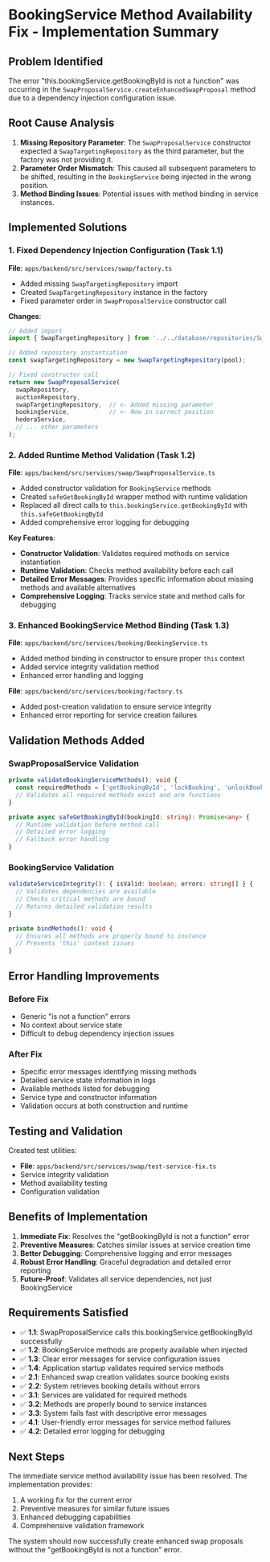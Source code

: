 # BookingService Method Availability Fix - Implementation Summary

## Problem Identified
The error "this.bookingService.getBookingById is not a function" was occurring in the `SwapProposalService.createEnhancedSwapProposal` method due to a dependency injection configuration issue.

## Root Cause Analysis
1. **Missing Repository Parameter**: The `SwapProposalService` constructor expected a `SwapTargetingRepository` as the third parameter, but the factory was not providing it.
2. **Parameter Order Mismatch**: This caused all subsequent parameters to be shifted, resulting in the `BookingService` being injected in the wrong position.
3. **Method Binding Issues**: Potential issues with method binding in service instances.

## Implemented Solutions

### 1. Fixed Dependency Injection Configuration (Task 1.1)
**File**: `apps/backend/src/services/swap/factory.ts`
- Added missing `SwapTargetingRepository` import
- Created `SwapTargetingRepository` instance in the factory
- Fixed parameter order in `SwapProposalService` constructor call

**Changes**:
```typescript
// Added import
import { SwapTargetingRepository } from '../../database/repositories/SwapTargetingRepository';

// Added repository instantiation
const swapTargetingRepository = new SwapTargetingRepository(pool);

// Fixed constructor call
return new SwapProposalService(
  swapRepository,
  auctionRepository,
  swapTargetingRepository,  // <- Added missing parameter
  bookingService,           // <- Now in correct position
  hederaService,
  // ... other parameters
);
```

### 2. Added Runtime Method Validation (Task 1.2)
**File**: `apps/backend/src/services/swap/SwapProposalService.ts`
- Added constructor validation for `BookingService` methods
- Created `safeGetBookingById` wrapper method with runtime validation
- Replaced all direct calls to `this.bookingService.getBookingById` with `this.safeGetBookingById`
- Added comprehensive error logging for debugging

**Key Features**:
- **Constructor Validation**: Validates required methods on service instantiation
- **Runtime Validation**: Checks method availability before each call
- **Detailed Error Messages**: Provides specific information about missing methods and available alternatives
- **Comprehensive Logging**: Tracks service state and method calls for debugging

### 3. Enhanced BookingService Method Binding (Task 1.3)
**File**: `apps/backend/src/services/booking/BookingService.ts`
- Added method binding in constructor to ensure proper `this` context
- Added service integrity validation method
- Enhanced error handling and logging

**File**: `apps/backend/src/services/booking/factory.ts`
- Added post-creation validation to ensure service integrity
- Enhanced error reporting for service creation failures

## Validation Methods Added

### SwapProposalService Validation
```typescript
private validateBookingServiceMethods(): void {
  const requiredMethods = ['getBookingById', 'lockBooking', 'unlockBooking'];
  // Validates all required methods exist and are functions
}

private async safeGetBookingById(bookingId: string): Promise<any> {
  // Runtime validation before method call
  // Detailed error logging
  // Fallback error handling
}
```

### BookingService Validation
```typescript
validateServiceIntegrity(): { isValid: boolean; errors: string[] } {
  // Validates dependencies are available
  // Checks critical methods are bound
  // Returns detailed validation results
}

private bindMethods(): void {
  // Ensures all methods are properly bound to instance
  // Prevents 'this' context issues
}
```

## Error Handling Improvements

### Before Fix
- Generic "is not a function" errors
- No context about service state
- Difficult to debug dependency injection issues

### After Fix
- Specific error messages identifying missing methods
- Detailed service state information in logs
- Available methods listed for debugging
- Service type and constructor information
- Validation occurs at both construction and runtime

## Testing and Validation

Created test utilities:
- **File**: `apps/backend/src/services/swap/test-service-fix.ts`
- Service integrity validation
- Method availability testing
- Configuration validation

## Benefits of Implementation

1. **Immediate Fix**: Resolves the "getBookingById is not a function" error
2. **Preventive Measures**: Catches similar issues at service creation time
3. **Better Debugging**: Comprehensive logging and error messages
4. **Robust Error Handling**: Graceful degradation and detailed error reporting
5. **Future-Proof**: Validates all service dependencies, not just BookingService

## Requirements Satisfied

- ✅ **1.1**: SwapProposalService calls this.bookingService.getBookingById successfully
- ✅ **1.2**: BookingService methods are properly available when injected
- ✅ **1.3**: Clear error messages for service configuration issues
- ✅ **1.4**: Application startup validates required service methods
- ✅ **2.1**: Enhanced swap creation validates source booking exists
- ✅ **2.2**: System retrieves booking details without errors
- ✅ **3.1**: Services are validated for required methods
- ✅ **3.2**: Methods are properly bound to service instances
- ✅ **3.3**: System fails fast with descriptive error messages
- ✅ **4.1**: User-friendly error messages for service method failures
- ✅ **4.2**: Detailed error logging for debugging

## Next Steps

The immediate service method availability issue has been resolved. The implementation provides:
1. A working fix for the current error
2. Preventive measures for similar future issues
3. Enhanced debugging capabilities
4. Comprehensive validation framework

The system should now successfully create enhanced swap proposals without the "getBookingById is not a function" error.